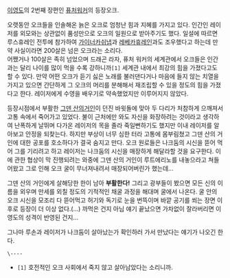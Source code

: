[이영도](%EC%9D%B4%EC%98%81%EB%8F%84.md)의 2번째 장편인 [퓨처워커](%ED%93%A8%EC%B2%98%20%EC%9B%8C%EC%BB%A4.md)의 등장오크.

오랫동안 오크들을 인솔해온 늙은 오크로 엄청난 힘과 지혜를 가지고 있다. 인간인 레이저를 외모와는 상관없이 품성만으로 오크의 일원으로
받아주기도 했다. 일설에 따르면 루스휴레인 전투에 참가하여 [가이너카쉬냅](%EA%B0%80%EC%9D%B4%EB%84%88%20%EC%B9%B4%EC%89%AC%EB%83%85.md)과 [레베카휴레인](%EB%A0%88%EB%B2%A0%EC%B9%B4%20%ED%9C%B4%EB%A0%88%EC%9D%B8.md)과도 조우했다고
하는데 만약 사실이라면 200살은 넘은 오크라는 소리다.  
어쨌거나 100살은 족히 넘었으며 드래곤 라자, 퓨처 워커의 세계관에서 오크들은 인간과는 달리 나이를 많이 먹을 수록 강하니까`[1]`
세계관 내에서 최강의 힘을 가졌다고도 할 수 있다. 만약 어떤 오크가 듣기 싫은 노래를 불러댄다거나 마음에 들지 않는 치열을 가지고 있으면
간단하게 그 오크의 머리를 분해해서 재조립할 수 있을 정도의 힘을 가졌다고 한다. 레이저에게 수영을 배우기로 약속했었지만 이루어지지 않았다.

등장시점에서 부활한 [그덴 산의거인](%EA%B7%B8%EB%8D%B4%20%EC%82%B0%EC%9D%98%20%EA%B1%B0%EC%9D%B8.md)이 던진
바윗돌에 맞아 두 다리가 처참하게 으깨져서 고통 속에서 죽어가고 있었다. 불이 근처에만 와도 자신을 화장하려는 것이라고 생각하여 난폭하게
날뛰며 다가온 레이저의 목을 졸라 죽일뻔하기도 했지만 이내 레이저를 알아보고 안정을 되찾는다. 하지만 부상이 너무 심한 터라 고통에
몸부림쳤고 그덴 산의 거인에 대한 공포를 호소하다가 결국 숨지고 만다. 오크 원로들은 나크둠의 시신을 뜯어 먹어 그를 기리려고 하고 레이저는
나크둠의 시신을 매장하게 해달라할 것을 요구한다. 이에 관한 협상이 막 진행되려는 와중에 그덴 산의 거인이 루트에리노를 내놓으라고 쳐들어왔고
그로 인해 오크 굴이 무너져내려서 매장되어버린가 했는데...

그덴 산의 거인에게 살해당한 한이 남아 **부활한다!** 그리고 광부들이 봤으면 모든 신의 이름을 외우며 만세를 외칠 정도의 기적적인 채굴
과정을 해대며 굴에서 나온다. 굴 안의 오크 시신을 모조리 다 뜯어먹고 허기와 독기로 눈을 번뜩이며 바깥 공기를 쐬는 장면 이후로 등장이 더
이상 없다.(...) 까먹은 건지 아님 얘기 끝났으면 가차없이 잘라버리면 이영도의 성격이 반영된 건지...

그나마 루손과 레이저가 나크둠이 살아났는가 확인하러 가서 만났다는 얘기가 나오긴 한다.

`\----`

  * `[1]` 호전적인 오크 사회에서 죽지 않고 살아남았다는 소리니까.

